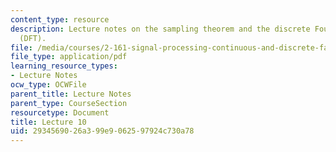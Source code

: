 ```yaml
---
content_type: resource
description: Lecture notes on the sampling theorem and the discrete Fourier transform
  (DFT).
file: /media/courses/2-161-signal-processing-continuous-and-discrete-fall-2008/2934569026a399e9062597924c730a78_lecture_10.pdf
file_type: application/pdf
learning_resource_types:
- Lecture Notes
ocw_type: OCWFile
parent_title: Lecture Notes
parent_type: CourseSection
resourcetype: Document
title: Lecture 10
uid: 29345690-26a3-99e9-0625-97924c730a78
---
```

